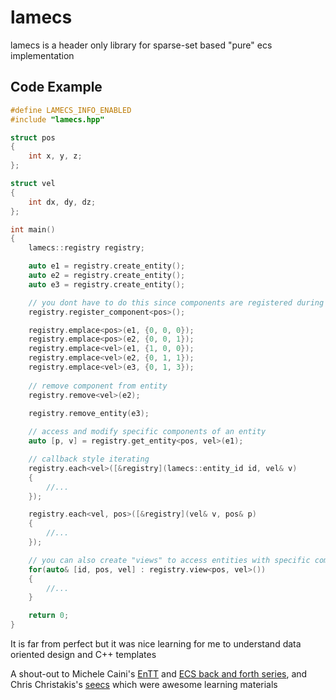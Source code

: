 # lamecs

lamecs is a header only library for sparse-set based "pure" ecs implementation

## Code Example
```cpp
#define LAMECS_INFO_ENABLED
#include "lamecs.hpp"

struct pos 
{
    int x, y, z;
};

struct vel
{
    int dx, dy, dz;
};

int main()
{
    lamecs::registry registry;

    auto e1 = registry.create_entity();
    auto e2 = registry.create_entity();
    auto e3 = registry.create_entity();

    // you dont have to do this since components are registered during .emplace()  
    registry.register_component<pos>();

    registry.emplace<pos>(e1, {0, 0, 0});
    registry.emplace<pos>(e2, {0, 0, 1});
    registry.emplace<vel>(e1, {1, 0, 0});
    registry.emplace<vel>(e2, {0, 1, 1});
    registry.emplace<vel>(e3, {0, 1, 3});
    
    // remove component from entity
    registry.remove<vel>(e2);
    
    registry.remove_entity(e3);

    // access and modify specific components of an entity
    auto [p, v] = registry.get_entity<pos, vel>(e1);

    // callback style iterating
    registry.each<vel>([&registry](lamecs::entity_id id, vel& v)
    {
        //...
    });

    registry.each<vel, pos>([&registry](vel& v, pos& p)
    {
        //...
    });

    // you can also create "views" to access entities with specific components
    for(auto& [id, pos, vel] : registry.view<pos, vel>())
    {
        //...
    }

    return 0;
}
```

It is far from perfect but it was nice learning for me to understand data oriented design and C++ templates


A shout-out to Michele Caini's [EnTT](https://github.com/skypjack/entt) and [ECS back and forth series](https://skypjack.github.io/2019-02-14-ecs-baf-part-1/), and Chris Christakis's [seecs](https://github.com/chrischristakis/seecs) which were awesome learning materials

